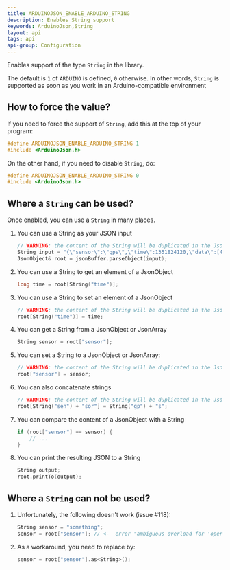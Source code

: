 ```yaml
---
title: ARDUINOJSON_ENABLE_ARDUINO_STRING
description: Enables String support
keywords: ArduinoJson,String
layout: api
tags: api
api-group: Configuration
---
```


Enables support of the type `String` in the library.

The default is `1` of `ARDUINO` is defined, `0` otherwise.
In other words, `String` is supported as soon as you work in an Arduino-compatible environment

## How to force the value?

If you need to force the support of `String`, add this at the top of your program:

```c++
#define ARDUINOJSON_ENABLE_ARDUINO_STRING 1
#include <ArduinoJson.h>
```

On the other hand, if you need to disable `String`, do:

```c++
#define ARDUINOJSON_ENABLE_ARDUINO_STRING 0
#include <ArduinoJson.h>
```

## Where a `String` can be used?

Once enabled, you can use a `String` in many places.


1. You can use a String as your JSON input

    ```c++
    // WARNING: the content of the String will be duplicated in the JsonBuffer.
    String input = "{\"sensor\":\"gps\",\"time\":1351824120,\"data\":[48.756080,2.302038]}";
    JsonObject& root = jsonBuffer.parseObject(input);
    ```

2. You can use a String to get an element of a JsonObject

    ```c++
    long time = root[String("time")];
    ```

3. You can use a String to set an element of a JsonObject

    ```c++
    // WARNING: the content of the String will be duplicated in the JsonBuffer.
    root[String("time")] = time;
    ```

4. You can get a String from a JsonObject or JsonArray

    ```c++
    String sensor = root["sensor"];
    ```

5. You can set a String to a JsonObject or JsonArray:

    ```c++
    // WARNING: the content of the String will be duplicated in the JsonBuffer.
    root["sensor"] = sensor;
    ```

6. You can also concatenate strings

    ```c++
    // WARNING: the content of the String will be duplicated in the JsonBuffer.
    root[String("sen") + "sor"] = String("gp") + "s";
    ```

7. You can compare the content of a JsonObject with a String

    ```c++
    if (root["sensor"] == sensor) {
        // ...
    }
    ```

8. You can print the resulting JSON to a String

    ```c++
    String output;
    root.printTo(output);
    ```

## Where a `String` can **not** be used?

1. Unfortunately, the following doesn't work (issue #118):

    ```c++
    String sensor = "something";
    sensor = root["sensor"]; // <-  error "ambiguous overload for 'operator='"
    ```

2. As a workaround, you need to replace by:

    ```c++
    sensor = root["sensor"].as<String>();
    ```
